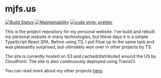 # mjfs.us
[![Build Status](https://travis-ci.org/mitchell/mjfs.us.svg?branch=master)](https://travis-ci.org/mitchell/mjfs.us)
[![Maintainability](https://api.codeclimate.com/v1/badges/dc70437f1490980d8e8e/maintainability)](https://codeclimate.com/github/mitchelljfs/mjfs.us/maintainability)
[![code style: prettier](https://img.shields.io/badge/code_style-prettier-ff69b4.svg?style=flat)](https://github.com/prettier/prettier)

This is the project repository for my personal website. I've build and rebuilt my personal website
in many technologies, but these days it is a simple TypeScript React SPA. Before using TS, I put
Flow up to the same task and was pleasantly surprised, but ultimately won over in other projects by
TS.

The site is currently hosted on S3 and cached/distributed around the US by Cloudfront. The site is
also continuously deployed using TravisCI.

You can read more about my other projects [here](https://mjfs.us/projects).
